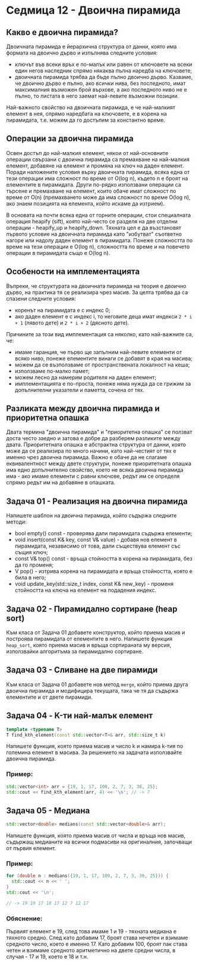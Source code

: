 # Седмица 12 - Двоична пирамида

## Какво е двоична пирамида?
Двоичната пирамида е йерархична структура от данни, която има формата на двоично дърво и изпълнява следните условия:

- ключът във всеки връх е по-малък или равен от ключовете на всеки един негов наследник спрямо някаква пълна наредба на ключовете;
- двоичната пирамида трябва да бъде пълно двоично дърво. Казваме, че двоично дърво е пълно, ако всички нива, без последното, имат максималния възможен брой върхове, а ако последното ниво не е пълно, то листата в него заемат най-левите възможни позиции.

Най-важното свойство на двоичната пирамида, е че най-малкият елемент в нея, спрямо наредбата на ключовете, е в корена на пирамидата, т.е. можем да го достъпим за константно време. 

## Операции за двоична пирамида
Освен достъп до най-малкия елемент, някои от най-основните операции свързани с двоична пирамида са премахване на най-малкия елемент, добавяне на елемент и промяна на ключ на даден елемент. Поради наложените условия върху двоичната пирамида, всяка една от тези операции има сложност по време от O(log n), където n е броят на елементите в пирамидата. Други по-рядко използвани операции са търсене и премахване на елемент, които обаче имат сложност по време от O(n) (премахването може да има сложност по време O(log n), ако знаем позицията на елемента, който искаме да изтрием).

В основата на почти всяка една от горните операции, стои специалната операция heapify (sift), която най-често се разделя на две отделни операции - heapify_up и heapify_down. Тяхната цел е да възстановят първото условие на двоичната пирамида като "избутват" съответно нагоре или надолу даден елемент в пирамидата. Понеже сложността по време на тези операции е O(log n), сложността по време и на повечето операции в пирамидата също е O(log n).

## Особености на имплементацията
Въпреки, че структурата на двоичната пирамида на теория е двоично дърво, на практика тя се реализира чрез масив. За целта трябва да са спазени следните условия:

- коренът на пирамидата е с индекс 0;
- ако даден елемент е с индекс i, то неговите деца имат индекси `2 * i + 1` (лявото дете) и `2 * i + 2` (дясното дете). 

Причините за този вид имплементация са няколко, като най-важните са, че:

- имаме гаранция, че първо ще запълним най-левите елементи от всяко ниво, понеже елементите винаги се добавят в края на масива;
- можем да се възползваме от пространствената локалност на кеша;
- използваме по-малко памет;
- можем лесно да намерим родителя на даден елемент;
- имплементацията е по-проста, понеже няма нужда да се грижим за допълнителни указатели и паметта, сочена от тях.

## Разликата между двоична пирамида и приоритетна опашка
Двата термина "двоична пирамида" и "приоритетна опашка" се ползват доста често заедно и затова е добре да разберем разликите между двата. Приоритетната опашка е абстрактна структура от данни, която може да се реализира по много начини, като най-честият от тях е именно чрез двоична пирамида. Важно е обаче да не слагаме еквивалентност между двете структури, понеже приоритетната опашка има едно допълнително свойство, което не всяка двоична пирамида има - ако имаме елементи с равни ключове, редът им се определя спрямо редът им на добавяне в опашката. 

## Задача 01 - Реализация на двоична пирамида
Напишете шаблон на двоична пирамида, който съдържа следните методи:

- bool empty() const - проверява дали пирамидата съдържа елементи;
- void insert(const K& key, const V& value) - добавя нов елемент в пирамидата, независимо от това, дали съществува елемент със същия ключ;
- const V& top() const - връща стойността в корена на пирамидата, без да го променя;
- V pop() - изтрива корена на пирамидата и връща стойността, която е била в него;
- void update_key(std::size_t index, const K& new_key) - променя стойността на ключа на елемент на подадения индекс.

## Задача 02 - Пирамидално сортиране (heap sort)
Към класа от Задача 01 добавете конструктор, който приема масив и построява пирамидата от елементите в него. Напишете функция `heap_sort`, която приема масив и връща сортираната му версия, използвайки алгоритъма за пирамидално сортиране.

## Задача 03 - Сливане на две пирамиди
Към класа от Задача 01 добавете нов метод `merge`, който приема друга двоична пирамида и модифицира текущата, така че тя да съдържа елементите и от двете пирамиди.

## Задача 04 - K-ти най-малък елемент
```c++
template <typename T>
T find_kth_element(const std::vector<T>& arr, std::size_t k)
```
Напишете функция, която приема масив и число k и намира k-тия по големина елемент в масива. За решението на задачата използвайте двоична пирамида.

### Пример:
```c++
std::vector<int> arr = {19, 1, 17, 100, 2, 7, 3, 36, 25};
std::cout << find_kth_element(arr, 4) << '\n'; // -> 7
```

## Задача 05 - Медиана
```c++
std::vector<double> medians(const std::vector<double>& arr);
```
Напишете функция, която приема масив от числа и връща нов масив, съдържащ медианите на всички подмасиви на оригиналния, започващи от първия елемент.

### Пример:
```c++
for (double n : medians({19, 1, 17, 100, 2, 7, 3, 36, 25})) {
  std::cout << n << ' ';
}
std::cout << '\n';

// -> 19 10 17 18 17 12 7 12 17
```

### Обяснение:
Първият елемент е 19, след това имаме 1 и 19 - тяхната медиана е тяхното средно. След като добавим 17, броят става нечетен и взимаме средното число, което е именно 17. Като добавим 100, броят пак става четен и взимаме средното аритметично на двете средни числа, в случая - 17 и 19, което е 18 и т.н.